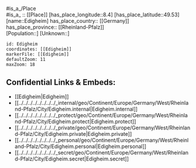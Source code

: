 ﻿---
location: [49.53,8.4] 
mapzoom: [7,12] 
mapmarker: city 
type: City
tags:
- geo/City


SpocWebEntityId: 29974
isDeleted: false
confidential: public

---
#is_a_/Place  
#is_a_ :: [[Place]] 
[has_place_longitude::8.4] 
[has_place_latitude::49.53] 
[name::Edigheim] 
has_place_country:: [[Germany]]  
has_place_province:: [[Rheinland-Pfalz]]  
[Population::] 
[Unknown::] 


```leaflet
id: Edigheim
coordinates: [[Edigheim]] 
markerFile: [[Edigheim]] 
defaultZoom: 11 
maxZoom: 18
```


## Confidential Links & Embeds: 
- [[Edigheim|Edigheim]]  
- [[../../../../../../../../_internal/geo/Continent/Europe/Germany/West/Rheinland-Pfalz/City/Edigheim.internal|Edigheim.internal]] 
- [[../../../../../../../../_protect/geo/Continent/Europe/Germany/West/Rheinland-Pfalz/City/Edigheim.protect|Edigheim.protect]] 
- [[../../../../../../../../_private/geo/Continent/Europe/Germany/West/Rheinland-Pfalz/City/Edigheim.private|Edigheim.private]] 
- [[../../../../../../../../_personal/geo/Continent/Europe/Germany/West/Rheinland-Pfalz/City/Edigheim.personal|Edigheim.personal]] 
- [[../../../../../../../../_secret/geo/Continent/Europe/Germany/West/Rheinland-Pfalz/City/Edigheim.secret|Edigheim.secret]] 
